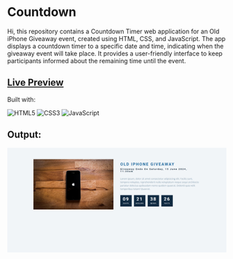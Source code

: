 # Countdown
Hi, this repository contains a Countdown Timer web application for an Old iPhone Giveaway event, created using HTML, CSS, and JavaScript. The app displays a countdown timer to a specific date and time, indicating when the giveaway event will take place. It provides a user-friendly interface to keep participants informed about the remaining time until the event.

## [Live Preview](https://the-countdown-js.netlify.app/)

Built with:

![HTML5](https://img.shields.io/badge/html5-%23E34F26.svg?style=for-the-badge&logo=html5&logoColor=white) ![CSS3](https://img.shields.io/badge/css3-%231572B6.svg?style=for-the-badge&logo=css3&logoColor=white) ![JavaScript](https://img.shields.io/badge/javascript-%23323330.svg?style=for-the-badge&logo=javascript&logoColor=%23F7DF1E)

## Output:

![Output](./assets/output.jpg)

